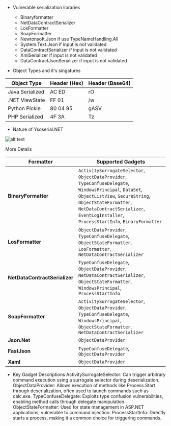 * Vulnerable serialization libraries 
  - Binaryformatter
  - NetDataContractSerializer
  - LosFormatter
  - SoapFormatter
  - Newtonsoft.Json if use TypeNameHandling.All
  - System.Text.Json if input is not validated 
  - DataContractSerializer if input is not validated
  - XmlSerializer if input is not validated
  - DataContractJsonSerializer if input is not validated

* Object Types and it's singatures

| Object Type    | Header (Hex) | Header (Base64) |
| -------- | ------- | ------- |
| Java Serialized  | AC ED    | rO    |
| .NET ViewState | FF 01     |/w    |
| Python Pickle    | 80 04 95    |gASV    |
| PHP Serialized    | 4F 3A    |Tz    |

* Nature of Ysoserial.NET

![alt text](https://www.mdsec.co.uk/wp-content/uploads/2020/04/Screenshot-2020-04-24-at-10.09.00.png)

More Details 

| **Formatter** | **Supported Gadgets** |
| --- | --- |
| **BinaryFormatter** | `ActivitySurrogateSelector`, `ObjectDataProvider`, `TypeConfuseDelegate`, `WindowsPrincipal`, `DataSet`, `ObjectListView`, `SecureString`, `ObjectStateFormatter`, `NetDataContractSerializer`, `EventLogInstaller`, `ProcessStartInfo`, `BinaryFormatter` |
| **LosFormatter** | `ObjectDataProvider`, `TypeConfuseDelegate`, `ObjectStateFormatter`, `LosFormatter`, `NetDataContractSerializer` |
| **NetDataContractSerializer** | `TypeConfuseDelegate`, `ObjectDataProvider`, `NetDataContractSerializer`, `ObjectStateFormatter`, `WindowsPrincipal`, `ProcessStartInfo` |
| **SoapFormatter** | `ActivitySurrogateSelector`, `ObjectDataProvider`, `TypeConfuseDelegate`, `WindowsPrincipal`, `ObjectStateFormatter`, `NetDataContractSerializer` |
| **Json.Net** | `ObjectDataProvider` |
| **FastJson** | `TypeConfuseDelegate`, `ObjectDataProvider` |
| **Xaml** | `ObjectDataProvider` |

* Key Gadget Descriptions
ActivitySurrogateSelector: Can trigger arbitrary command execution using a surrogate selector during deserialization.
ObjectDataProvider: Allows execution of methods like Process.Start through deserialization, often used to launch commands such as calc.exe.
TypeConfuseDelegate: Exploits type confusion vulnerabilities, enabling method calls through delegate manipulation.
ObjectStateFormatter: Used for state management in ASP.NET applications; vulnerable to command injection.
ProcessStartInfo: Directly starts a process, making it a common choice for triggering commands.


		



